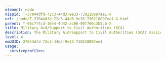 ```yaml
---
element: node
nispid: T-37044dfd-72c3-44d3-9e33-730218897ee1-X
url: /node/T-37044dfd-72c3-44d3-9e33-730218897ee1-X.html
parent: T-66c7f4cd-16e4-4d42-ac66-00f760c3b5cb-X
title: Military Aid/Support to Civil Authorities (SCA)
description: The Military Aid/Support to Civil Authorities (SCA) mission type consists of military activities that provide temporary support, within means and capabilities, to civil communities or authorities, when permitted by law, and which are normally undertaken when unusual circumstances or an emergency overtaxes the capabilities of the civil authorities. Categories of support include military assistance to covil authorities and support to numanitarian assistance operations. Military Assistance to Civil Authorities includes military support to civil authorities, civil law enforcement, economic recovery, and military assistance for civil disturbance. Implementation of a civil plan in response to a crisis may depend on the military to provide a stable and secure environment for its implementation. Support might include providing security assistance to an election process and supervising the transition to a democratically elected public administration, training local police and security forces, mine and unexploded ordnance clearing and training of the local population, assisting in public administration, maintaining public services, supporting public administration in coordinating a humanitarian operation, or providing security for individuals, populations, or installations. In exceptional circumstances, within a mandate for a larger mission, NATO military forces could be called on to contribute to tasks related to public security which are the responsibility of a mandated civil authority, organization, or agency. Specifically, military support to public securitywill depend entirely on the mission and the residual local policing and judicial capability, and may require involvement in civil security tasks, including operations to maintain local law and order during the initial stage of an operation, until appropriate civilian authorities can take over thier tasks. This assistance will normally be provided by multinational specialized units (MSUs) or, in special circumstances, other forces.
level: 4
emUUID: 37044dfd-72c3-44d3-9e33-730218897ee1
usage:
  serviceprofiles:
---
```

